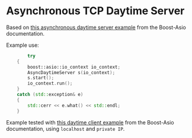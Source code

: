
# Asynchronous TCP Daytime Server
Based on [this
asynchronous daytime server example](https://www.boost.org/doc/libs/1_72_0/doc/html/boost_asio/tutorial/tutdaytime3/src.html) from the Boost-Asio documentation.

Example use:
```C++
    	try
	{
		boost::asio::io_context io_context;
		AsyncDaytimeServer s(io_context);
		s.start();
		io_context.run();
	}
	catch (std::exception& e)
	{
		std::cerr << e.what() << std::endl;
	}
```
Example tested with [this daytime client example](https://www.boost.org/doc/libs/1_72_0/doc/html/boost_asio/tutorial/tutdaytime1/src.html) from the Boost-Asio documentation, using `localhost` and `private IP`.
